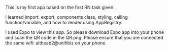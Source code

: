 This is my first app based on the first RN task given.

I learned import, export, components class, styling, calling function/variable, and how to render using AppRegistry.

I used Expo to view this app. So please download Expo app into your phone and scan the QR code in the QR.png. Please ensure that you are connected the same wifi: altheab2@unifibiz on your phone.



